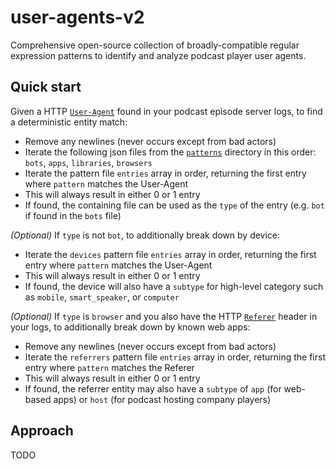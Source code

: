 # user-agents-v2

Comprehensive open-source collection of broadly-compatible regular expression patterns to identify and analyze podcast player user agents.

## Quick start

Given a HTTP [`User-Agent`](https://developer.mozilla.org/en-US/docs/Web/HTTP/Headers/User-Agent) found in your podcast episode server logs, to find a deterministic entity match:
 - Remove any newlines (never occurs except from bad actors)
 - Iterate the following json files from the [`patterns`](tree/master/patterns) directory in this order: `bots`, `apps`, `libraries`, `browsers`
 - Iterate the pattern file `entries` array in order, returning the first entry where `pattern` matches the User-Agent
 - This will always result in either 0 or 1 entry
 - If found, the containing file can be used as the `type` of the entry (e.g. `bot` if found in the `bots` file)

_(Optional)_ If `type` is not `bot`, to additionally break down by device:
 - Iterate the `devices` pattern file `entries` array in order, returning the first entry where `pattern` matches the User-Agent
 - This will always result in either 0 or 1 entry
 - If found, the device will also have a `subtype` for high-level category such as `mobile`, `smart_speaker`, or `computer`

_(Optional)_ If `type` is `browser` and you also have the HTTP [`Referer`](https://developer.mozilla.org/en-US/docs/Web/HTTP/Headers/Referer) header in your logs, to additionally break down by known web apps:
 - Remove any newlines (never occurs except from bad actors)
 - Iterate the `referrers` pattern file `entries` array in order, returning the first entry where `pattern` matches the Referer
 - This will always result in either 0 or 1 entry
 - If found, the referrer entity may also have a `subtype` of `app` (for web-based apps) or `host` (for podcast hosting company players)

## Approach

TODO


